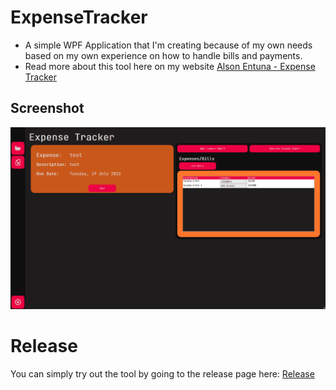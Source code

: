 # ExpenseTracker
- A simple WPF Application that I'm creating because of my own needs based on my own experience on how to handle bills and payments.
- Read more about this tool here on my website [Alson Entuna - Expense Tracker](https://alsonentuna.github.io/expense-tracker.html)

## Screenshot
![ExpenseTracker](/Assets/ExpenseTracker-App.png)

# Release
You can simply try out the tool by going to the release page here: [Release](https://github.com/AlsonEntuna/ExpenseTracker/releases)
